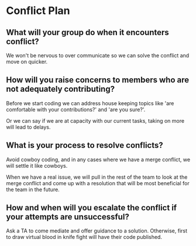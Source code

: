 # Conflict Plan

## What will your group do when it encounters conflict?
We won't be nervous to over communicate so we can solve the conflict and move on quicker. 

## How will you raise concerns to members who are not adequately contributing?
Before we start coding we can address house keeping topics like 'are comfortable with your contributions?' and 'are you sure?'.

Or we can say if we are at capacity with our current tasks, taking on more will lead to delays. 

## What is your process to resolve conflicts?
Avoid cowboy coding, and in any cases where we have a merge conflict, we will settle it like cowboys.

When we have a real issue, we will pull in the rest of the team to look at the merge conflict and come up with a resolution that will be most beneficial for the team in the future. 

## How and when will you escalate the conflict if your attempts are unsuccessful?
Ask a TA to come mediate and offer guidance to a solution. Otherwise, first to draw virtual blood in knife fight will have their code published. 